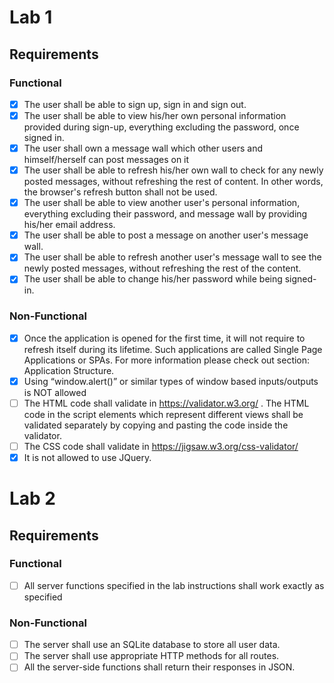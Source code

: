 # Lab 1

## Requirements

### Functional

- [x] The user shall be able to sign up, sign in and sign out.
- [x] The user shall be able to view his/her own personal information provided during sign-up, everything excluding the password, once signed in.
- [x] The user shall own a message wall which other users and himself/herself can post messages on it
- [x] The user shall be able to refresh his/her own wall to check for any newly posted messages, without refreshing the rest of content. In other words, the browser's refresh button shall not be used.
- [x] The user shall be able to view another user's personal information, everything excluding their password, and message wall by providing his/her email address.
- [x] The user shall be able to post a message on another user's message wall.
- [x] The user shall be able to refresh another user's message wall to see the newly posted messages, without refreshing the rest of the content.
- [x] The user shall be able to change his/her password while being signed-in.

### Non-Functional

- [x] Once the application is opened for the first time, it will not require to refresh itself during its lifetime. Such applications are called Single Page Applications or SPAs. For more information please check out section: Application Structure.
- [x] Using “window.alert()” or similar types of window based inputs/outputs is NOT allowed
- [ ] The HTML code shall validate in https://validator.w3.org/ . The HTML code in the script elements which represent different views shall be validated separately by copying and pasting the code inside the validator.
- [ ] The CSS code shall validate in https://jigsaw.w3.org/css-validator/
- [x] It is not allowed to use JQuery.

# Lab 2

## Requirements

### Functional

- [ ] All server functions specified in the lab instructions shall work exactly as specified

### Non-Functional

- [ ] The server shall use an SQLite database to store all user data.
- [ ] The server shall use appropriate HTTP methods for all routes.
- [ ] All the server-side functions shall return their responses in JSON.